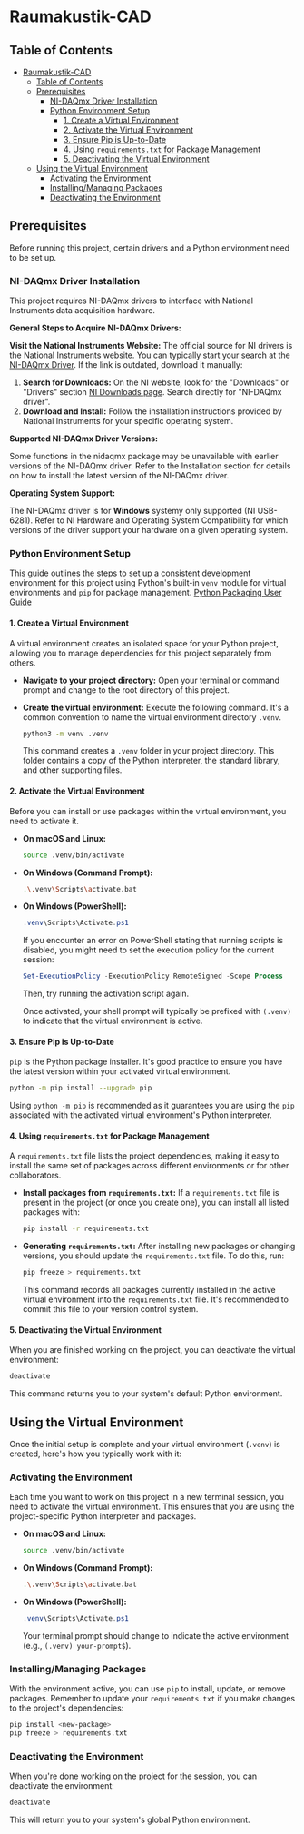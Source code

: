# Raumakustik-CAD

## Table of Contents
- [Raumakustik-CAD](#raumakustik-cad)
  - [Table of Contents](#table-of-contents)
  - [Prerequisites](#prerequisites)
    - [NI-DAQmx Driver Installation](#ni-daqmx-driver-installation)
    - [Python Environment Setup](#python-environment-setup)
      - [1. Create a Virtual Environment](#1-create-a-virtual-environment)
      - [2. Activate the Virtual Environment](#2-activate-the-virtual-environment)
      - [3. Ensure Pip is Up-to-Date](#3-ensure-pip-is-up-to-date)
      - [4. Using `requirements.txt` for Package Management](#4-using-requirementstxt-for-package-management)
      - [5. Deactivating the Virtual Environment](#5-deactivating-the-virtual-environment)
  - [Using the Virtual Environment](#using-the-virtual-environment)
    - [Activating the Environment](#activating-the-environment)
    - [Installing/Managing Packages](#installingmanaging-packages)
    - [Deactivating the Environment](#deactivating-the-environment)

## Prerequisites

Before running this project, certain drivers and a Python environment need to be set up.

### NI-DAQmx Driver Installation

This project requires NI-DAQmx drivers to interface with National Instruments data acquisition hardware.

**General Steps to Acquire NI-DAQmx Drivers:**

**Visit the National Instruments Website:** The official source for NI drivers is the National Instruments website. You can typically start your search at the [NI-DAQmx Driver](https://www.ni.com/de/support/downloads/drivers/download.ni-daq-mx.html#565026). If the link is outdated, download it manually:

1.  **Search for Downloads:** On the NI website, look for the "Downloads" or "Drivers" section [NI Downloads page](https://www.ni.com/downloads/). Search directly for "NI-DAQmx driver".
2.  **Download and Install:** Follow the installation instructions provided by National Instruments for your specific operating system.

**Supported NI-DAQmx Driver Versions:**

Some functions in the nidaqmx package may be unavailable with earlier versions of the NI-DAQmx driver. Refer to the Installation section for details on how to install the latest version of the NI-DAQmx driver.

**Operating System Support:**

The NI-DAQmx driver is for **Windows** systemy only supported (NI USB-6281). Refer to NI Hardware and Operating System Compatibility for which versions of the driver support your hardware on a given operating system.

### Python Environment Setup

This guide outlines the steps to set up a consistent development environment for this project using Python's built-in `venv` module for virtual environments and `pip` for package management. [Python Packaging User Guide](https://packaging.python.org/en/latest/guides/installing-using-pip-and-virtual-environments/#create-and-use-virtual-environments)

#### 1. Create a Virtual Environment

A virtual environment creates an isolated space for your Python project, allowing you to manage dependencies for this project separately from others.

*   **Navigate to your project directory:**
    Open your terminal or command prompt and change to the root directory of this project.

*   **Create the virtual environment:**
    Execute the following command. It's a common convention to name the virtual environment directory `.venv`.
    ```bash
    python3 -m venv .venv
    ```
    This command creates a `.venv` folder in your project directory. This folder contains a copy of the Python interpreter, the standard library, and other supporting files.

#### 2. Activate the Virtual Environment

Before you can install or use packages within the virtual environment, you need to activate it.

*   **On macOS and Linux:**
    ```bash
    source .venv/bin/activate
    ```

*   **On Windows (Command Prompt):**
    ```bash
    .\.venv\Scripts\activate.bat
    ```

*   **On Windows (PowerShell):**
    ```powershell
    .venv\Scripts\Activate.ps1
    ```
    If you encounter an error on PowerShell stating that running scripts is disabled, you might need to set the execution policy for the current session:
    ```powershell
    Set-ExecutionPolicy -ExecutionPolicy RemoteSigned -Scope Process
    ```
    Then, try running the activation script again.

    Once activated, your shell prompt will typically be prefixed with `(.venv)` to indicate that the virtual environment is active.

#### 3. Ensure Pip is Up-to-Date

`pip` is the Python package installer. It's good practice to ensure you have the latest version within your activated virtual environment.

```bash
python -m pip install --upgrade pip
```
Using `python -m pip` is recommended as it guarantees you are using the `pip` associated with the activated virtual environment's Python interpreter.

#### 4. Using `requirements.txt` for Package Management

A `requirements.txt` file lists the project dependencies, making it easy to install the same set of packages across different environments or for other collaborators.

*   **Install packages from `requirements.txt`:**
    If a `requirements.txt` file is present in the project (or once you create one), you can install all listed packages with:
    ```bash
    pip install -r requirements.txt
    ```

*   **Generating `requirements.txt`:**
    After installing new packages or changing versions, you should update the `requirements.txt` file. To do this, run:
    ```bash
    pip freeze > requirements.txt
    ```
    This command records all packages currently installed in the active virtual environment into the `requirements.txt` file. It's recommended to commit this file to your version control system.

#### 5. Deactivating the Virtual Environment

When you are finished working on the project, you can deactivate the virtual environment:

```bash
deactivate
```
This command returns you to your system's default Python environment.

## Using the Virtual Environment

Once the initial setup is complete and your virtual environment (`.venv`) is created, here's how you typically work with it:

### Activating the Environment

Each time you want to work on this project in a new terminal session, you need to activate the virtual environment. This ensures that you are using the project-specific Python interpreter and packages.

*   **On macOS and Linux:**
    ```bash
    source .venv/bin/activate
    ```

*   **On Windows (Command Prompt):**
    ```bash
    .\.venv\Scripts\activate.bat
    ```

*   **On Windows (PowerShell):**
    ```powershell
    .venv\Scripts\Activate.ps1
    ```
    Your terminal prompt should change to indicate the active environment (e.g., `(.venv) your-prompt$`).

### Installing/Managing Packages

With the environment active, you can use `pip` to install, update, or remove packages. Remember to update your `requirements.txt` if you make changes to the project's dependencies:

```bash
pip install <new-package>
pip freeze > requirements.txt
```

### Deactivating the Environment

When you're done working on the project for the session, you can deactivate the environment:

```bash
deactivate
```
This will return you to your system's global Python environment.
